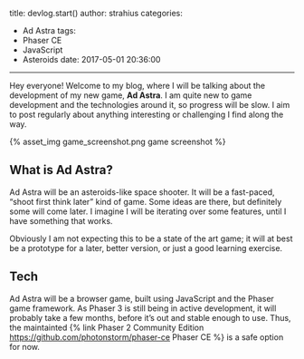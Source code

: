 title: devlog.start()
author: strahius
categories:
- Ad Astra
tags:
- Phaser CE
- JavaScript
- Asteroids
date: 2017-05-01 20:36:00
---
Hey everyone! Welcome to my blog, where I will be talking about the development of my new game, **Ad Astra**. I am quite new to game development and the technologies around it, so progress will be slow. I aim to post regularly about anything interesting or challenging I find along the way.

{% asset_img game_screenshot.png game screenshot %}

## What is Ad Astra?
Ad Astra will be an asteroids-like space shooter. It will be a fast-paced, “shoot first think later” kind of game. Some ideas are there, but definitely some will come later. I imagine I will be iterating over some features, until I have something that works.

Obviously I am not expecting this to be a state of the art game; it will at best be a prototype for a later, better version, or just a good learning exercise. 

## Tech
Ad Astra will be a browser game, built using JavaScript and the Phaser game framework. As Phaser 3 is still being in active development, it will probably take a few months, before it’s out and stable enough to use. Thus, the maintainted {% link Phaser 2 Community Edition https://github.com/photonstorm/phaser-ce Phaser CE %} is a safe option for now.
